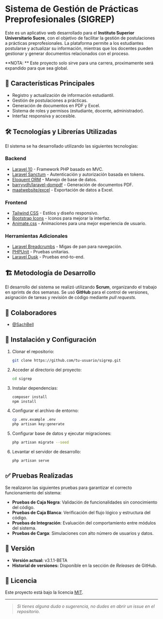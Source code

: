 # Sistema de Gestión de Prácticas Preprofesionales (SIGREP)

Este es un aplicativo web desarrollado para el **Instituto Superior Universitario Sucre**, con el objetivo de facilitar la gestión de postulaciones a prácticas preprofesionales. La plataforma permite a los estudiantes postularse y actualizar su información, mientras que los docentes pueden gestionar y generar documentos relacionados con el proceso.

**NOTA: ** Este proyecto solo sirve para una carrera, proximamente será expandido para que sea global.

## 📌 Características Principales
- Registro y actualización de información estudiantil.
- Gestión de postulaciones a prácticas.
- Generación de documentos en PDF y Excel.
- Sistema de roles y permisos (estudiante, docente, administrador).
- Interfaz responsiva y accesible.

## 🛠 Tecnologías y Librerías Utilizadas
El sistema se ha desarrollado utilizando las siguientes tecnologías:

### **Backend**
- [Laravel 10](https://laravel.com/) - Framework PHP basado en MVC.
- [Laravel Sanctum](https://laravel.com/docs/10.x/sanctum) - Autenticación y autorización basada en tokens.
- [Eloquent ORM](https://laravel.com/docs/10.x/eloquent) - Manejo de base de datos.
- [barryvdh/laravel-dompdf](https://github.com/barryvdh/laravel-dompdf) - Generación de documentos PDF.
- [maatwebsite/excel](https://laravel-excel.com/) - Exportación de datos a Excel.

### **Frontend**
- [Tailwind CSS](https://tailwindcss.com/) - Estilos y diseño responsivo.
- [Bootstrap Icons](https://icons.getbootstrap.com/) - Iconos para mejorar la interfaz.
- [Animate.css](https://animate.style/) - Animaciones para una mejor experiencia de usuario.

### **Herramientas Adicionales**
- [Laravel Breadcrumbs](https://github.com/diglactic/laravel-breadcrumbs) - Migas de pan para navegación.
- [PHPUnit](https://phpunit.de/) - Pruebas unitarias.
- [Laravel Dusk](https://laravel.com/docs/10.x/dusk) - Pruebas end-to-end.

## 🏗 Metodología de Desarrollo
El desarrollo del sistema se realizó utilizando **Scrum**, organizando el trabajo en sprints de dos semanas. Se usó **GitHub** para el control de versiones, asignación de tareas y revisión de código mediante _pull requests_.

## 👥 Colaboradores
- [@SachBell](https://www.github.com/SachBell)

## 📝 Instalación y Configuración
1. Clonar el repositorio:
   ```bash
   git clone https://github.com/tu-usuario/sigrep.git
   ```
2. Acceder al directorio del proyecto:
   ```bash
   cd sigrep
   ```
3. Instalar dependencias:
   ```bash
   composer install
   npm install
   ```
4. Configurar el archivo de entorno:
   ```bash
   cp .env.example .env
   php artisan key:generate
   ```
5. Configurar base de datos y ejecutar migraciones:
   ```bash
   php artisan migrate --seed
   ```
6. Levantar el servidor de desarrollo:
   ```bash
   php artisan serve
   ```

## ✅ Pruebas Realizadas
Se realizaron las siguientes pruebas para garantizar el correcto funcionamiento del sistema:
- **Pruebas de Caja Negra**: Validación de funcionalidades sin conocimiento del código.
- **Pruebas de Caja Blanca**: Verificación del flujo lógico y estructura del código.
- **Pruebas de Integración**: Evaluación del comportamiento entre módulos del sistema.
- **Pruebas de Carga**: Simulaciones con alto número de usuarios y datos.

## 📌 Versión
- **Versión actual:** v3.1.1-BETA
- **Historial de versiones:** Disponible en la sección de _Releases_ de GitHub.

## 📄 Licencia
Este proyecto está bajo la licencia [MIT](LICENSE).

---
> *Si tienes alguna duda o sugerencia, no dudes en abrir un _issue_ en el repositorio.*
